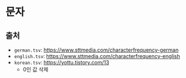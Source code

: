 # 문자

## 출처

- `german.tsv`: https://www.sttmedia.com/characterfrequency-german
- `english.tsv`: https://www.sttmedia.com/characterfrequency-english
- `korean.tsv`: https://yottu.tistory.com/13
    - 0인 값 삭제